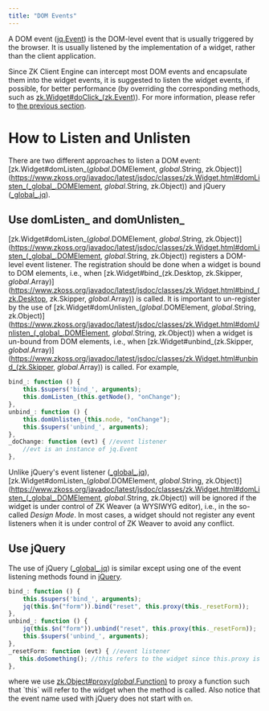 ```yaml
---
title: "DOM Events"
---
```




A DOM event ([jq.Event](https://www.zkoss.org/javadoc/latest/jsdoc/classes/jq.Event.html)) is the
DOM-level event that is usually triggered by the browser. It is usually
listened by the implementation of a widget, rather than the client
application.

Since ZK Client Engine can intercept most DOM events and encapsulate
them into the widget events, it is suggested to listen the widget
events, if possible, for better performance (by overriding the
corresponding methods, such as
[zk.Widget#doClick_(zk.Event)](https://www.zkoss.org/javadoc/latest/jsdoc/classes/zk.Widget.html#doClick_(zk.Event))).
For more information, please refer to [the previous section]({{site.baseurl}}/zk_client_side_ref/widget_events).

# How to Listen and Unlisten

There are two different approaches to listen a DOM event:
[zk.Widget#domListen_(_global_.DOMElement, _global_.String, zk.Object)](https://www.zkoss.org/javadoc/latest/jsdoc/classes/zk.Widget.html#domListen_(_global_.DOMElement, _global_.String, zk.Object))
and jQuery ([\_global\_.jq](https://www.zkoss.org/javadoc/latest/jsdoc/classes/\_global\_.jq.html)).

## Use domListen\_ and domUnlisten\_

[zk.Widget#domListen_(_global_.DOMElement, _global_.String, zk.Object)](https://www.zkoss.org/javadoc/latest/jsdoc/classes/zk.Widget.html#domListen_(_global_.DOMElement, _global_.String, zk.Object))
registers a DOM-level event listener. The registration should be done
when a widget is bound to DOM elements, i.e., when
[zk.Widget#bind_(zk.Desktop, zk.Skipper, _global_.Array)](https://www.zkoss.org/javadoc/latest/jsdoc/classes/zk.Widget.html#bind_(zk.Desktop, zk.Skipper, _global_.Array))
is called. It is important to un-register by the use of
[zk.Widget#domUnlisten_(_global_.DOMElement, _global_.String, zk.Object)](https://www.zkoss.org/javadoc/latest/jsdoc/classes/zk.Widget.html#domUnlisten_(_global_.DOMElement, _global_.String, zk.Object))
when a widget is un-bound from DOM elements, i.e., when
[zk.Widget#unbind_(zk.Skipper, _global_.Array)](https://www.zkoss.org/javadoc/latest/jsdoc/classes/zk.Widget.html#unbind_(zk.Skipper, _global_.Array))
is called. For example,

```javascript
bind_: function () {
    this.$supers('bind_', arguments);
    this.domListen_(this.getNode(), "onChange");
},
unbind_: function () {
    this.domUnlisten_(this.node, "onChange");
    this.$supers('unbind_', arguments);
},
_doChange: function (evt) { //event listener
    //evt is an instance of jq.Event
},
```

Unlike jQuery's event listener
([\_global\_.jq](https://www.zkoss.org/javadoc/latest/jsdoc/classes/\_global\_.jq.html)),
[zk.Widget#domListen_(_global_.DOMElement, _global_.String, zk.Object)](https://www.zkoss.org/javadoc/latest/jsdoc/classes/zk.Widget.html#domListen_(_global_.DOMElement, _global_.String, zk.Object))
will be ignored if the widget is under control of ZK Weaver (a WYSIWYG
editor), i.e., in the so-called *Design Mode*. In most cases, a widget
should not register any event listeners when it is under control of ZK
Weaver to avoid any conflict.

## Use jQuery

The use of jQuery ([\_global\_.jq](https://www.zkoss.org/javadoc/latest/jsdoc/classes/\_global\_.jq.html))
is similar except using one of the event listening methods found in
[jQuery](http://api.jquery.com/category/events/).

```javascript
bind_: function () {
    this.$supers('bind_', arguments);
    jq(this.$n("form")).bind("reset", this.proxy(this._resetForm));
},
unbind_: function () {
    jq(this.$n("form")).unbind("reset", this.proxy(this._resetForm));
    this.$supers('unbind_', arguments);
},
_resetForm: function (evt) { //event listener
   this.doSomething(); //this refers to the widget since this.proxy is used
},
```

where we use
[zk.Object#proxy(_global_.Function)](https://www.zkoss.org/javadoc/latest/jsdoc/classes/zk.Object.html#proxy(_global_.Function))
to proxy a function such that `this` will refer to the widget when the
method is called. Also notice that the event name used with jQuery does
not start with `on`.


